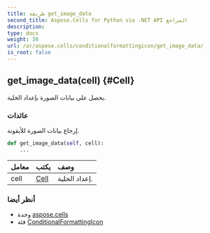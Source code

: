 ```yaml
---
title: طريقة get_image_data
second_title: Aspose.Cells for Python via .NET API المراجع
description:
type: docs
weight: 30
url: /ar/aspose.cells/conditionalformattingicon/get_image_data/
is_root: false
---
```

##  get_image_data(cell) {#Cell}
يحصل على بيانات الصورة بإعداد الخلية.


###  عائدات

إرجاع بيانات الصورة للأيقونة.


```python
def get_image_data(self, cell):
    ...
```


| معامل| يكتب| وصف|
| :- | :- | :- |
| cell | [Cell](/cells/python-net/ar/aspose.cells/cell) | إعداد الخلية.|



###  أنظر أيضا
* وحدة [aspose.cells](../../)
* فئة [ConditionalFormattingIcon](/cells/python-net/ar/aspose.cells/conditionalformattingicon)
